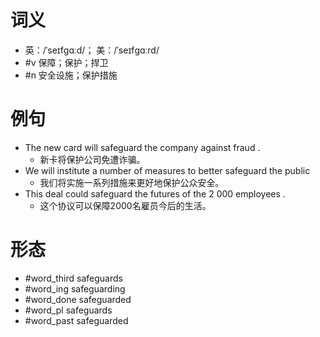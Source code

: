 # 词义
- 英：/ˈseɪfɡɑːd/； 美：/ˈseɪfɡɑːrd/
- #v 保障；保护；捍卫
- #n 安全设施；保护措施
# 例句
- The new card will safeguard the company against fraud .
	- 新卡将保护公司免遭诈骗。
- We will institute a number of measures to better safeguard the public
	- 我们将实施一系列措施来更好地保护公众安全。
- This deal could safeguard the futures of the 2 000 employees .
	- 这个协议可以保障2000名雇员今后的生活。
# 形态
- #word_third safeguards
- #word_ing safeguarding
- #word_done safeguarded
- #word_pl safeguards
- #word_past safeguarded
